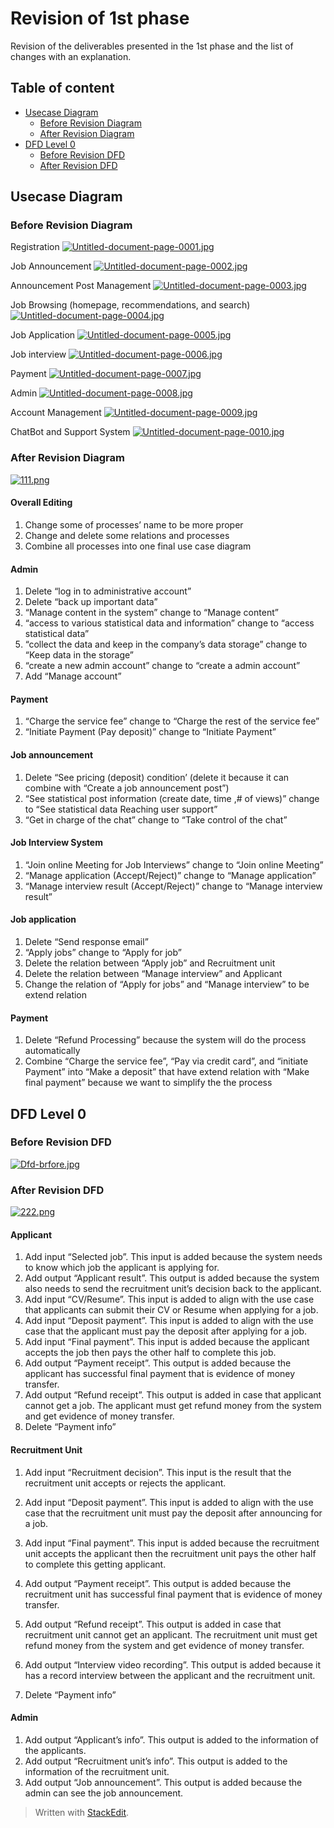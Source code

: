 ﻿# Revision of 1st phase
Revision of the deliverables presented in the 1st phase and the list of changes with an explanation.
## Table of content
* [Usecase Diagram](#usecase-diagram)
	* [Before Revision Diagram](#before-revision-diagram)
	* [After Revision Diagram](#after-revision-diagram)
* [DFD Level 0](#dfd-level-0)
	* [Before Revision DFD](#before-revision-dfd)	
	* [After Revision DFD](#after-revision-dfd)
## Usecase Diagram
### Before Revision Diagram
Registration
[![Untitled-document-page-0001.jpg](https://i.postimg.cc/Xv4Kt4FK/Untitled-document-page-0001.jpg)](https://postimg.cc/RWpnHrgq)

Job Announcement
[![Untitled-document-page-0002.jpg](https://i.postimg.cc/FsSjR7Vg/Untitled-document-page-0002.jpg)](https://postimg.cc/CzFZrMtz)

Announcement Post Management
[![Untitled-document-page-0003.jpg](https://i.postimg.cc/htq5sJDp/Untitled-document-page-0003.jpg)](https://postimg.cc/Czm7Lxfq)

Job Browsing (homepage, recommendations, and search)
[![Untitled-document-page-0004.jpg](https://i.postimg.cc/3JQ15Psw/Untitled-document-page-0004.jpg)](https://postimg.cc/c6Twf54q)

Job Application
[![Untitled-document-page-0005.jpg](https://i.postimg.cc/j5JHBXvN/Untitled-document-page-0005.jpg)](https://postimg.cc/0MPKw7T2)

Job interview
[![Untitled-document-page-0006.jpg](https://i.postimg.cc/8zKL530M/Untitled-document-page-0006.jpg)](https://postimg.cc/PCDCV6h5)

Payment
[![Untitled-document-page-0007.jpg](https://i.postimg.cc/6qyDkFgc/Untitled-document-page-0007.jpg)](https://postimg.cc/kRP18YnR)

Admin
[![Untitled-document-page-0008.jpg](https://i.postimg.cc/4d3McrfG/Untitled-document-page-0008.jpg)](https://postimg.cc/LqrNKQgQ)

Account Management
[![Untitled-document-page-0009.jpg](https://i.postimg.cc/cLB0BGSt/Untitled-document-page-0009.jpg)](https://postimg.cc/XrqRnhXn)

ChatBot and Support System
[![Untitled-document-page-0010.jpg](https://i.postimg.cc/zXkcdzyN/Untitled-document-page-0010.jpg)](https://postimg.cc/jLLc2r63)

### After Revision Diagram
[![111.png](https://i.postimg.cc/zBpTF1jb/111.png)](https://postimg.cc/r00dq37M)
#### Overall Editing
1.  Change some of processes’ name to be more proper
2.  Change and delete some relations and processes
3.  Combine all processes into one final use case diagram
    
#### Admin
1.  Delete “log in to administrative account”
2.  Delete “back up important data”
3.  “Manage content in the system” change to “Manage content”
4.  “access to various statistical data and information” change to “access statistical data”
5.  “collect the data and keep in the company’s data storage” change to “Keep data in the storage”
6.  “create a new admin account” change to “create a admin account”
7.  Add “Manage account”
#### Payment
1.  “Charge the service fee” change to “Charge the rest of the service fee”
2.  “Initiate Payment (Pay deposit)” change to “Initiate Payment”
#### Job announcement
1.  Delete “See pricing (deposit) condition’ (delete it because it can combine with “Create a job announcement post”)
2.  “See statistical post information (create date, time ,# of views)” change to “See statistical data Reaching user support”
3.  “Get in charge of the chat” change to “Take control of the chat”
#### Job Interview System
1.  “Join online Meeting for Job Interviews” change to “Join online Meeting”
2.  “Manage application (Accept/Reject)” change to “Manage application”
3.  “Manage interview result (Accept/Reject)” change to “Manage interview result”
#### Job application
1.  Delete “Send response email”
2.  “Apply jobs” change to “Apply for job”
3.  Delete the relation between “Apply job” and Recruitment unit
4.  Delete the relation between “Manage interview” and Applicant
5.  Change the relation of “Apply for jobs” and “Manage interview” to be extend relation
#### Payment
1.  Delete “Refund Processing” because the system will do the process automatically
2.  Combine “Charge the service fee”, “Pay via credit card”, and “initiate Payment” into “Make a deposit” that have extend relation with “Make final payment” because we want to simplify the the process
## DFD Level 0 
### Before Revision DFD
[![Dfd-brfore.jpg](https://i.postimg.cc/26GdFJKk/Dfd-brfore.jpg)](https://postimg.cc/TLyWTkxF)
### After Revision DFD
[![222.png](https://i.postimg.cc/C1vffshb/222.png)](https://postimg.cc/G8ypWYsp)
#### Applicant
1.  Add input “Selected job”. This input is added because the system needs to know which job the applicant is applying for.
2.  Add output “Applicant result”. This output is added because the system also needs to send the recruitment unit’s decision back to the applicant.
3.  Add input “CV/Resume”. This input is added to align with the use case that applicants can submit their CV or Resume when applying for a job.
4.  Add input “Deposit payment”. This input is added to align with the use case that the applicant must pay the deposit after applying for a job.
5.  Add input “Final payment”. This input is added because the applicant accepts the job then pays the other half to complete this job.
6.  Add output “Payment receipt”. This output is added because the applicant has successful final payment that is evidence of money transfer.
7.  Add output “Refund receipt”. This output is added in case that applicant cannot get a job. The applicant must get refund money from the system and get evidence of money transfer.
8.  Delete “Payment info”
#### Recruitment Unit
1.  Add input “Recruitment decision”. This input is the result that the recruitment unit accepts or rejects the applicant.
    
2.  Add input “Deposit payment”. This input is added to align with the use case that the recruitment unit must pay the deposit after announcing for a job.
3.  Add input “Final payment”. This input is added because the recruitment unit accepts the applicant then the recruitment unit pays the other half to complete this getting applicant.
4.  Add output “Payment receipt”. This output is added because the recruitment unit has successful final payment that is evidence of money transfer.
5.  Add output “Refund receipt”. This output is added in case that recruitment unit cannot get an applicant. The recruitment unit must get refund money from the system and get evidence of money transfer.
6.  Add output “Interview video recording”. This output is added because it has a record interview between the applicant and the recruitment unit.
7.  Delete “Payment info”
#### Admin
1.  Add output “Applicant’s info”. This output is added to the information of the applicants.  
2.  Add output “Recruitment unit’s info”. This output is added to the information of the recruitment unit.
3.  Add output “Job announcement”. This output is added because the admin can see the job announcement.


> Written with [StackEdit](https://stackedit.io/).
